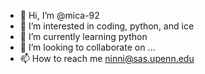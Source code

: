 - 👋 Hi, I’m @mica-92
- 👀 I’m interested in coding, python, and ice
- 🌱 I’m currently learning python
- 💞️ I’m looking to collaborate on ...
- 📫 How to reach me ninni@sas.upenn.edu

<!---
mica-92/mica-92 is a ✨ special ✨ repository because its `README.md` (this file) appears on your GitHub profile.
You can click the Preview link to take a look at your changes.
--->
